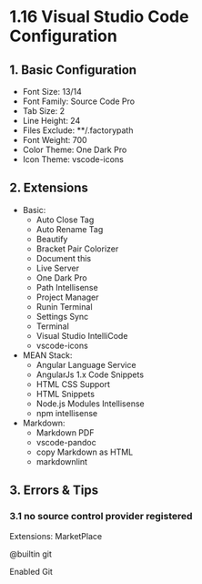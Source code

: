 # 1.16 Visual Studio Code Configuration

## 1. Basic Configuration

* Font Size: 13/14
* Font Family: Source Code Pro
* Tab Size: 2
* Line Height: 24
* Files Exclude: \*\*/.factorypath
* Font Weight: 700
* Color Theme: One Dark Pro
* Icon Theme: vscode-icons

## 2. Extensions

* Basic:
  * Auto Close Tag
  * Auto Rename Tag
  * Beautify
  * Bracket Pair Colorizer
  * Document this
  * Live Server
  * One Dark Pro
  * Path Intellisense
  * Project Manager
  * Runin Terminal
  * Settings Sync
  * Terminal
  * Visual Studio IntelliCode
  * vscode-icons
* MEAN Stack:
  * Angular Language Service
  * AngularJs 1.x Code Snippets
  * HTML CSS Support
  * HTML Snippets
  * Node.js Modules Intellisense
  * npm intellisense
* Markdown:
  * Markdown PDF
  * vscode-pandoc
  * copy Markdown as HTML
  * markdownlint

## 3. Errors & Tips

### 3.1 no source control provider registered

Extensions: MarketPlace

@builtin git

Enabled Git

